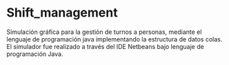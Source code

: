 # Shift_management
Simulación gráfica para la gestión de turnos a personas, mediante el lenguaje de programación java implementando la estructura de datos colas. El simulador
fue realizado a través del IDE Netbeans bajo lenguaje de programación Java.
